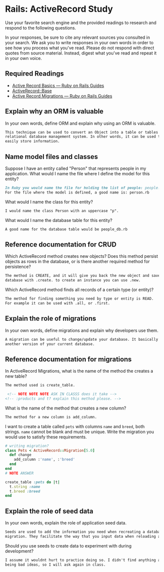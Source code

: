 # Rails: ActiveRecord Study

Use your favorite search engine and the provided readings to research and
respond to the following questions.

In your responses, be sure to cite any relevant sources you consulted in your
search. We ask you to write responses in your own words in order to see how you
process what you've read. Please do not respond with direct quotes from source
material. Instead, digest what you've read and repeat it in your own voice.

## Required Readings

-   [Active Record Basics — Ruby on Rails Guides](http://guides.rubyonrails.org/active_record_basics.html)
-   [ActiveRecord::Base](http://api.rubyonrails.org/classes/ActiveRecord/Base.html)
-   [Active Record Migrations — Ruby on Rails Guides](http://guides.rubyonrails.org/active_record_migrations.html)

## Explain why an ORM is valuable

In your own words, define ORM and explain why using an ORM is valuable.

```md
This technique can be used to convert an Object into a table or tables for a
relational database management system. In other words, it can be used to
easily store information.
```

## Name model files and classes

Suppose I have an entity called "Person" that represents people in my
application. What would I name the file where I define the model for this
entity?

```md
In Ruby you would name the file for holding the list of people: people.rb
For the file where the model is defined, a good name is: person.rb

```

What would I name the class for this entity?

```md
I would name the class Person with an uppercase "p".
```

What would I name the database table for this entity?

```md
A good name for the database table would be people_db.rb
```

## Reference documentation for CRUD

Which ActiveRecord method creates new objects? Does this method persist objects
as rows in the database, or is there another required method for persistence?

```md
The method is CREATE, and it will give you back the new object and save it to the
database with .create. to create an instance you can use .new.
```

Which ActiveRecord method finds all records of a certain type (or entity)?

```md
The method for finding something you need by type or entity is READ.
For example it can be used with .all, or .first.
```

## Explain the role of migrations

In your own words, define migrations and explain why developers use them.

```md
A migration can be useful to change/update your database. It basically makes
another version of your current database.
```

## Reference documentation for migrations

In ActiveRecord Migrations, what is the name of the method the creates a new
table?

```md
The method used is create_table.

 <!-- NOTE NOTE NOTE ASK IN CLASSS does it take -->
<!-- :products and t? explain this method please. -->
```

What is the name of the method that creates a new column?

```md
The method for a new column is add_column.
```

I want to create a table called `pets` with columns `name` and `breed`, both
strings. `name` cannot be blank and must be unique. Write the migration you
would use to satisfy these requirements.

```ruby
# writing migration?
class Pets < ActiveRecord::Migration[5.0]
  def change
    add_column :'name', :'breed'
  end
end
# NOTE ANSWER

create_table :pets do |t|
  t.string :name
  t.breed :breed
end
```

## Explain the role of seed data

In your own words, explain the role of application seed data.

```md
Seeds are used to add the information you need when recreating a database with a
migration. They facilitate the way that you input data when reloading a database.
```

Should you use seeds to create data to experiment with during development?

```md
I assume it wouldnt hurt to practice doing so. I didn't find anything about seeds
being bad ideas, so I will ask again in class.
```
